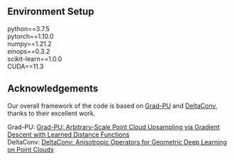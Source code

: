 ## Environment Setup
python==3.7.5<br>
pytorch==1.10.0<br>
numpy==1.21.2<br>
einops==0.3.2<br>
scikit-learn==1.0.0<br>
CUDA==11.3<br>

## Acknowledgements
Our overall framework of the code is based on [Grad-PU](https://github.com/yunhe20/Grad-PU) and [DeltaConv](https://github.com/rubenwiersma/deltaconv), thanks to their excellent work.

Grad-PU: [Grad-PU: Arbitrary-Scale Point Cloud Upsampling via Gradient Descent with Learned Distance Functions](https://arxiv.org/abs/2304.11846)<br>
DeltaConv: [DeltaConv: Anisotropic Operators for Geometric Deep Learning on Point Clouds](https://arxiv.org/abs/2111.08799)
